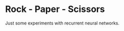 Rock - Paper - Scissors
===========================

Just some experiments with recurrent neural networks. 

